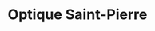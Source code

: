 ---
title: "Optique Saint-Pierre"
url: /saint-pierre-les-nemours/optique-saint-pierre/
shop: opticien
---